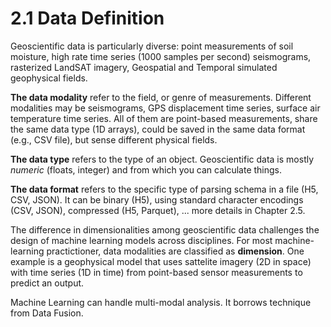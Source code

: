 # 2.1 Data Definition

Geoscientific data is particularly diverse: point measurements of soil moisture, high rate time series (1000 samples per second) seismograms, rasterized LandSAT imagery, Geospatial and Temporal simulated geophysical fields.

**The data modality** refer to the field, or genre of measurements. Different modalities may be seismograms, GPS displacement time series, surface air temperature time series. All of them are point-based measurements, share the same data type (1D arrays), could be saved in the same data format (e.g., CSV file), but sense different physical fields.

**The data type** refers to the type of an object. Geoscientific data is mostly *numeric* (floats, integer) and from which you can calculate things. 

**The data format** refers to the specific type of parsing schema in a file (H5, CSV, JSON). It can be binary (H5), using standard character encodings (CSV, JSON), compressed (H5, Parquet), ... more details in Chapter 2.5.

The difference in dimensionalities among geoscientific data challenges the design of machine learning models across disciplines. For most machine-learning practictioner, data modalities are classified as **dimension**. One example is a geophysical model that uses sattelite imagery (2D in space) with time series (1D in time) from point-based sensor measurements to predict an output.

Machine Learning can handle multi-modal analysis. It borrows technique from Data Fusion.